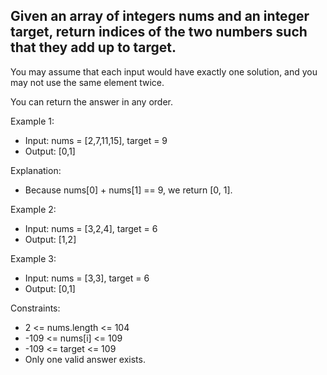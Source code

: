 ## Given an array of integers nums and an integer target, return indices of the two numbers such that they add up to target.

You may assume that each input would have exactly one solution, and you may not use the same element twice.

You can return the answer in any order.

 

Example 1:

- Input: nums = [2,7,11,15], target = 9
- Output: [0,1]
  
Explanation: 
- Because nums[0] + nums[1] == 9, we return [0, 1].
  
Example 2:

- Input: nums = [3,2,4], target = 6
- Output: [1,2]
  
Example 3:

- Input: nums = [3,3], target = 6
- Output: [0,1]
 

Constraints:

- 2 <= nums.length <= 104
- -109 <= nums[i] <= 109
- -109 <= target <= 109
- Only one valid answer exists.
